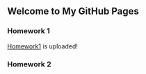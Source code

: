 ## Welcome to My GitHub Pages



### Homework 1
[Homework1](https://github.com/BU-IE-360/spring22-samet-parlak/blob/gh-pages/hw1.html) is uploaded!

### Homework 2


